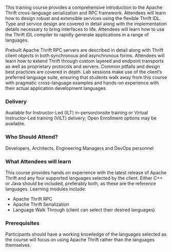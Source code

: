 <!-- Building Cross Languages Services with Apache Thrift -->

This training course provides a comprehensive introduction to the Apache Thrift cross-language serialization and RPC framework. Attendees will learn how to design robust and extensible services using the flexible Thrift IDL. Type and service design are covered in detail along with the implementation details necessary to bring interfaces to life. Attendees will learn how to use the Thrift IDL compiler to rapidly generate applications in a range of languages.

Prebuilt Apache Thrift RPC servers are described in detail along with Thrift client objects in both synchronous and asynchronous forms. Attendees will learn how to extend Thrift through custom layered and endpoint transports as well as proprietary protocols and servers. Common pitfalls and design best practices are covered in depth. Lab sessions make use of the client’s preferred language suite, ensuring that students walk away from this course with pragmatic cross-language examples and hands-on experience with their actual application development languages.


### Delivery

Available for Instructor-Led (ILT) in-person/onsite training or Virtual Instructor-Led training (VILT) delivery; Open Enrollment options may be available.


### Who Should Attend?

Developers, Architects, Engineering Managers and DevOps personnel


### What Attendees will learn

This course provides hands on experience with the latest release of Apache Thrift and any four supported languages selected by the client. Either C++ or Java should be included, preferably both, as these are the reference languages. Learning modules include:

- Apache Thrift RPC
- Apache Thrift Serialization
- Language Walk Through (client can select their desired languages)


### Prerequisites

Participants should have a working knowledge of the languages selected as the course will focus on using Apache Thrift rather than the languages themselves.
